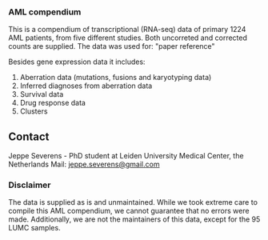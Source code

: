 ### AML compendium
This is a compendium of transcriptional (RNA-seq) data of primary 1224 AML patients, from five different studies. Both uncorreted and corrected counts are supplied. The data was used for: "paper reference" 

Besides gene expression data it includes: 
1. Aberration data (mutations, fusions and karyotyping data)
2. Inferred diagnoses from aberration data
3. Survival data
4. Drug response data
5. Clusters

## Contact
Jeppe Severens - PhD student at Leiden University Medical Center, the Netherlands
Mail: jeppe.severens@gmail.com

### Disclaimer
The data is supplied as is and unmaintained. While we took extreme care to compile this AML compendium, we cannot guarantee that no errors were made. Additionally, we are not the maintainers of this data, except for the 95 LUMC samples.